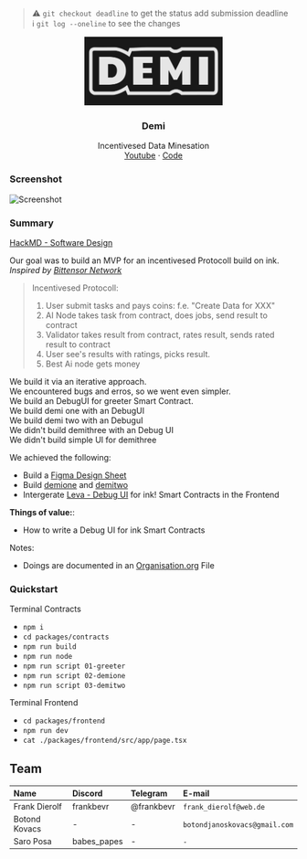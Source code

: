 > ⚠️ `git checkout deadline` to get the status add submission deadline  
> ℹ️ `git log --oneline` to see the changes  

<div align="center">
<img src="./packages/frontend/public/images/Logo-black.png" alt="logo" height="120" />
</div>

<h3 align="center">Demi</h3>
  <p align="center">
  Incentivesed Data Minesation
        <br />
    <a href="https://youtu.be/H3LFmUR0u3U">Youtube</a>
    ·
    <a href="https://github.com/FrankBevr/Demi">Code</a>
  </p>
</div>

### Screenshot

![Screenshot](https://i.ibb.co/fdMWsTL/image.png)

### Summary

[HackMD - Software Design](https://hackmd.io/BdFCoveBRR6QoHFQELCR0w)

Our goal was to build an MVP for an incentivesed Protocoll build on ink.\
_Inspired by
[Bittensor Network](https://docs.bittensor.com/?ref=parachains-info)_

> Incentivesed Protocoll:
>
> 1. User submit tasks and pays coins: f.e. "Create Data for XXX"
> 2. AI Node takes task from contract, does jobs, send result to contract
> 3. Validator takes result from contract, rates result, sends rated result to contract
> 4. User see's results with ratings, picks result.
> 5. Best Ai node gets money

We build it via an iterative approach.\
We encountered bugs and erros, so we went even simpler.\
We build an DebugUI for greeter Smart Contract.\
We build demi one with an DebugUI\
We build demi two with an DebuguI\
We didn't build demithree with an Debug UI\
We didn't build simple UI for demithree

We achieved the following:

- Build a
  [Figma Design Sheet](https://github.com/FrankBevr/Demi/blob/main/packages/uiux/DesignSystem-Demi-Figma.pdf)
- Build
  [demione](https://github.com/FrankBevr/Demi/blob/main/packages/contracts/src/demione/lib.rs)
  and
  [demitwo](https://github.com/FrankBevr/Demi/tree/main/packages/contracts/src/demitwo)
- Intergerate [Leva - Debug UI](https://github.com/pmndrs/leva) for ink! Smart
  Contracts in the Frontend

**Things of value:**:

- How to write a Debug UI for ink Smart Contracts

Notes:

- Doings are documented in an
  [Organisation.org](https://raw.githubusercontent.com/FrankBevr/Demi/main/packages/docs/Organisation.org)
  File

### Quickstart

Terminal Contracts

- `npm i`
- `cd packages/contracts`
- `npm run build`
- `npm run node`
- `npm run script 01-greeter`
- `npm run script 02-demione`
- `npm run script 03-demitwo`

Terminal Frontend

- `cd packages/frontend`
- `npm run dev`
- `cat ./packages/frontend/src/app/page.tsx`

## Team

| Name          | Discord     | Telegram   | E-mail                        |
| :------------ | :---------- | :--------- | :---------------------------- |
| Frank Dierolf | frankbevr   | @frankbevr | `frank_dierolf@web.de`        |
| Botond Kovacs | -           | -          | `botondjanoskovacs@gmail.com` |
| Saro Posa     | babes_papes | -          | `-`                           |
